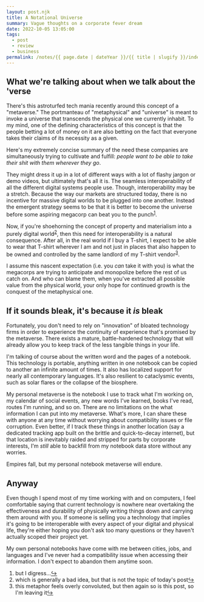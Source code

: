 ```yaml
---
layout: post.njk
title: A Notational Universe
summary: Vague thoughts on a corporate fever dream
date: 2022-10-05 13:05:00
tags:
  - post
  - review
  - business
permalink: /notes/{{ page.date | dateYear }}/{{ title | slugify }}/index.html
---
```


## What we're talking about when we talk about the 'verse

There's this astroturfed tech mania recently around this concept of a "metaverse." The portmanteau of "metaphysical" and "universe" is meant to invoke a universe that transcends the physical one we currently inhabit. To my mind, one of the defining characteristics of this concept is that the people betting a lot of money on it are also betting on the fact that everyone takes their claims of its necessity as a given.

Here's my extremely concise summary of the need these companies are simultaneously trying to cultivate and fulfill: _people want to be able to take their shit with them wherever they go_.

They might dress it up in a lot of different ways with a lot of flashy jargon or demo videos, but ultimately that's all it is. The seamless interoperability of all the different digital systems people use. Though, interoperability may be a stretch. Because the way our markets are structured today, there is no incentive for massive digital worlds to be plugged into one another. Instead the emergent strategy seems to be that it is better to become the universe before some aspiring megacorp can beat you to the punch<sup><a id="ref-1" rel="footnote" href="#footnote-1">1</a></sup>.

Now, if you're shoehorning the concept of property and materialism into a purely digital world<sup><a id="ref-2" rel="footnote" href="#footnote-2">2</a></sup>, then this need for interoperability is a natural consequence. After all, in the real world if I buy a T-shirt, I expect to be able to wear that T-shirt wherever I am and not just in places that also happen to be owned and controlled by the same landlord of my T-shirt vendor<sup><a id="ref-3" rel="footnote" href="#footnote-3">3</a></sup>.

I assume this nascent expectation (i.e. you _can_ take it with you) is what the megacorps are trying to anticipate and monopolize before the rest of us catch on. And who can blame them, when you've extracted all possible value from the physical world, your only hope for continued growth is the conquest of the metaphysical one.

## If it sounds bleak, it's because it _is_ bleak

Fortunately, you don't need to rely on "innovation" of bloated technology firms in order to experience the continuity of experience that's promised by the metaverse. There exists a mature, battle-hardened technology that will already allow you to keep track of the less tangible things in your life.

I'm talking of course about the written word and the pages of a notebook. This technology is portable, anything written in one notebook can be copied to another an infinite amount of times. It also has localized support for nearly all contemporary languages. It's also resilient to cataclysmic events, such as solar flares or the collapse of the biosphere.

My personal metaverse is the notebook I use to track what I'm working on, my calendar of social events, any new words I've learned, books I've read, routes I'm running, and so on. There are no limitations on the what information I can put into my metaverse. What's more, I can share these with anyone at any time without worrying about compatibility issues or file corruption. Even better, if I track these things in another location (say a dedicated tracking app built on the brittle and quick-to-decay internet), but that location is inevitably raided and stripped for parts by corporate interests, I'm _still_ able to backfill from my notebook data store without any worries.

Empires fall, but my personal notebook metaverse will endure.

## Anyway

Even though I spend most of my time working with and on computers, I feel comfortable saying that current technology is nowhere near overtaking the effectiveness and durability of physically writing things down and carrying them around with you. If someone is selling you a technology that implies it's going to be interoperable with every aspect of your digital and physical life, they're either hoping you don't ask too many questions or they haven't actually scoped their project yet.

My own personal notebooks have come with me between cities, jobs, and languages and I've never had a compatibility issue when accessing their information. I don't expect to abandon them anytime soon.

<ol>
  <li id="footnote-1" class="footnote-text">but I digress...<a href="#ref-1" rel="footnote-jumpback">↪</a></li>
  <li id="footnote-2" class="footnote-text">which is generally a bad idea, but that is not the topic of today's post<a href="#ref-2" rel="footnote-jumpback">↪</a></li>
  <li id="footnote-3" class="footnote-text">this metaphor feels overly convoluted, but then again so is this post, so I'm leaving it<a href="#ref-3" rel="footnote-jumpback">↪</a></li>
</ol>
